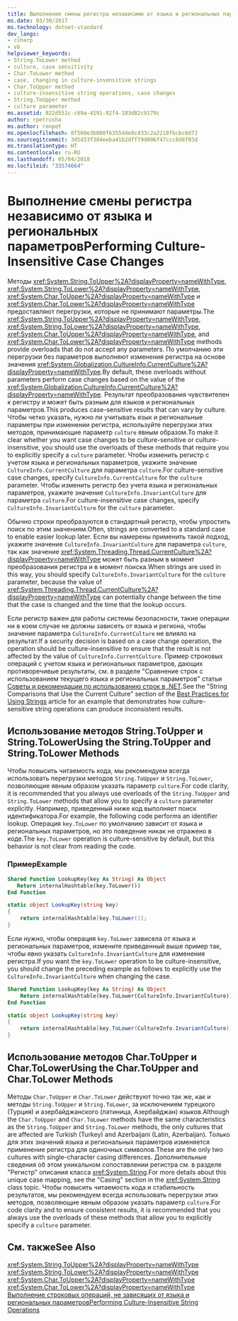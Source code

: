 ```yaml
---
title: Выполнение смены регистра независимо от языка и региональных параметров
ms.date: 03/30/2017
ms.technology: dotnet-standard
dev_langs:
- csharp
- vb
helpviewer_keywords:
- String.ToLower method
- culture, case sensitivity
- Char.ToLower method
- case, changing in culture-insensitive strings
- Char.ToUpper method
- culture-insensitive string operations, case changes
- String.ToUpper method
- culture parameter
ms.assetid: 822d551c-c69a-4191-82f4-183d82c9179c
author: rpetrusha
ms.author: ronpet
ms.openlocfilehash: 8f560e3b080f6355d4e0c433c2a2218fbcbc6d72
ms.sourcegitcommit: 3d5d33f384eeba41b2dff79d096f47ccc8d8f03d
ms.translationtype: HT
ms.contentlocale: ru-RU
ms.lasthandoff: 05/04/2018
ms.locfileid: "33574664"
---
```

# <a name="performing-culture-insensitive-case-changes"></a><span data-ttu-id="66e8e-102">Выполнение смены регистра независимо от языка и региональных параметров</span><span class="sxs-lookup"><span data-stu-id="66e8e-102">Performing Culture-Insensitive Case Changes</span></span>
<span data-ttu-id="66e8e-103">Методы <xref:System.String.ToUpper%2A?displayProperty=nameWithType>, <xref:System.String.ToLower%2A?displayProperty=nameWithType>, <xref:System.Char.ToUpper%2A?displayProperty=nameWithType> и <xref:System.Char.ToLower%2A?displayProperty=nameWithType> предоставляют перегрузки, которые не принимают параметры.</span><span class="sxs-lookup"><span data-stu-id="66e8e-103">The <xref:System.String.ToUpper%2A?displayProperty=nameWithType>, <xref:System.String.ToLower%2A?displayProperty=nameWithType>, <xref:System.Char.ToUpper%2A?displayProperty=nameWithType>, and <xref:System.Char.ToLower%2A?displayProperty=nameWithType> methods provide overloads that do not accept any parameters.</span></span> <span data-ttu-id="66e8e-104">По умолчанию эти перегрузки без параметров выполняют изменения регистра на основе значения <xref:System.Globalization.CultureInfo.CurrentCulture%2A?displayProperty=nameWithType>.</span><span class="sxs-lookup"><span data-stu-id="66e8e-104">By default, these overloads without parameters perform case changes based on the value of the <xref:System.Globalization.CultureInfo.CurrentCulture%2A?displayProperty=nameWithType>.</span></span> <span data-ttu-id="66e8e-105">Результат преобразования чувствителен к регистру и может быть разным для языков и региональных параметров.</span><span class="sxs-lookup"><span data-stu-id="66e8e-105">This produces case-sensitive results that can vary by culture.</span></span> <span data-ttu-id="66e8e-106">Чтобы четко указать, нужно ли учитывать язык и региональные параметры при изменении регистра, используйте перегрузки этих методов, принимающие параметр `culture` явным образом.</span><span class="sxs-lookup"><span data-stu-id="66e8e-106">To make it clear whether you want case changes to be culture-sensitive or culture-insensitive, you should use the overloads of these methods that require you to explicitly specify a `culture` parameter.</span></span> <span data-ttu-id="66e8e-107">Чтобы изменить регистр с учетом языка и региональных параметров, укажите значение `CultureInfo.CurrentCulture` для параметра `culture`.</span><span class="sxs-lookup"><span data-stu-id="66e8e-107">For culture-sensitive case changes, specify `CultureInfo.CurrentCulture` for the `culture` parameter.</span></span> <span data-ttu-id="66e8e-108">Чтобы изменить регистр без учета языка и региональных параметров, укажите значение `CultureInfo.InvariantCulture` для параметра `culture`.</span><span class="sxs-lookup"><span data-stu-id="66e8e-108">For culture-insensitive case changes, specify `CultureInfo.InvariantCulture` for the `culture` parameter.</span></span>  
  
 <span data-ttu-id="66e8e-109">Обычно строки преобразуются в стандартный регистр, чтобы упростить поиск по этим значениям.</span><span class="sxs-lookup"><span data-stu-id="66e8e-109">Often, strings are converted to a standard case to enable easier lookup later.</span></span> <span data-ttu-id="66e8e-110">Если вы намерены применить такой подход, укажите значение `CultureInfo.InvariantCulture` для параметра `culture`, так как значение <xref:System.Threading.Thread.CurrentCulture%2A?displayProperty=nameWithType> может быть разным в момент преобразования регистра и в момент поиска.</span><span class="sxs-lookup"><span data-stu-id="66e8e-110">When strings are used in this way, you should specify `CultureInfo.InvariantCulture` for the `culture` parameter, because the value of <xref:System.Threading.Thread.CurrentCulture%2A?displayProperty=nameWithType> can potentially change between the time that the case is changed and the time that the lookup occurs.</span></span>  
  
 <span data-ttu-id="66e8e-111">Если регистр важен для работы системы безопасности, такие операции ни в коем случае не должны зависеть от языка и региона, чтобы значение параметра `CultureInfo.CurrentCulture` не влияло на результат.</span><span class="sxs-lookup"><span data-stu-id="66e8e-111">If a security decision is based on a case change operation, the operation should be culture-insensitive to ensure that the result is not affected by the value of `CultureInfo.CurrentCulture`.</span></span> <span data-ttu-id="66e8e-112">Пример строковых операций с учетом языка и региональных параметров, дающих противоречивые результаты, см. в разделе "Сравнение строк с использованием текущего языка и региональных параметров" статьи [Советы и рекомендации по использованию строк в .NET](../../../docs/standard/base-types/best-practices-strings.md).</span><span class="sxs-lookup"><span data-stu-id="66e8e-112">See the "String Comparisons that Use the Current Culture" section of the [Best Practices for Using Strings](../../../docs/standard/base-types/best-practices-strings.md) article for an example that demonstrates how culture-sensitive string operations can produce inconsistent results.</span></span>  
  
## <a name="using-the-stringtoupper-and-stringtolower-methods"></a><span data-ttu-id="66e8e-113">Использование методов String.ToUpper и String.ToLower</span><span class="sxs-lookup"><span data-stu-id="66e8e-113">Using the String.ToUpper and String.ToLower Methods</span></span>  
 <span data-ttu-id="66e8e-114">Чтобы повысить читаемость кода, мы рекомендуем всегда использовать перегрузки методов `String.ToUpper` и `String.ToLower`, позволяющие явным образом указать параметр `culture`.</span><span class="sxs-lookup"><span data-stu-id="66e8e-114">For code clarity, it is recommended that you always use overloads of the `String.ToUpper` and `String.ToLower` methods that allow you to specify a `culture` parameter explicitly.</span></span> <span data-ttu-id="66e8e-115">Например, приведенный ниже код выполняет поиск идентификатора.</span><span class="sxs-lookup"><span data-stu-id="66e8e-115">For example, the following code performs an identifier lookup.</span></span> <span data-ttu-id="66e8e-116">Операция `key.ToLower` по умолчанию зависит от языка и региональных параметров, но это поведение никак не отражено в коде.</span><span class="sxs-lookup"><span data-stu-id="66e8e-116">The `key.ToLower` operation is culture-sensitive by default, but this behavior is not clear from reading the code.</span></span>  
  
### <a name="example"></a><span data-ttu-id="66e8e-117">Пример</span><span class="sxs-lookup"><span data-stu-id="66e8e-117">Example</span></span>  
  
```vb  
Shared Function LookupKey(key As String) As Object  
   Return internalHashtable(key.ToLower())  
End Function  
```  
  
```csharp  
static object LookupKey(string key)   
{  
    return internalHashtable[key.ToLower()];  
}  
```  
  
 <span data-ttu-id="66e8e-118">Если нужно, чтобы операция `key.ToLower` зависела от языка и региональных параметров, измените приведенный выше пример так, чтобы явно указать `CultureInfo.InvariantCulture` для изменения регистра.</span><span class="sxs-lookup"><span data-stu-id="66e8e-118">If you want the `key.ToLower` operation to be culture-insensitive, you should change the preceding example as follows to explicitly use the `CultureInfo.InvariantCulture` when changing the case.</span></span>  
  
```vb  
Shared Function LookupKey(key As String) As Object  
    Return internalHashtable(key.ToLower(CultureInfo.InvariantCulture))  
End Function  
```  
  
```csharp  
static object LookupKey(string key)   
{  
    return internalHashtable[key.ToLower(CultureInfo.InvariantCulture)];  
}  
```  
  
## <a name="using-the-chartoupper-and-chartolower-methods"></a><span data-ttu-id="66e8e-119">Использование методов Char.ToUpper и Char.ToLower</span><span class="sxs-lookup"><span data-stu-id="66e8e-119">Using the Char.ToUpper and Char.ToLower Methods</span></span>  
 <span data-ttu-id="66e8e-120">Методы `Char.ToUpper` и `Char.ToLower` действуют точно так же, как и методы `String.ToUpper` и `String.ToLower`, за исключением турецкого (Турция) и азербайджанского (латиница, Азербайджан) языков.</span><span class="sxs-lookup"><span data-stu-id="66e8e-120">Although the `Char.ToUpper` and `Char.ToLower` methods have the same characteristics as the `String.ToUpper` and `String.ToLower` methods, the only cultures that are affected are Turkish (Turkey) and Azerbaijani (Latin, Azerbaijan).</span></span> <span data-ttu-id="66e8e-121">Только для этих значений языка и региональных параметров изменяется применение регистра для одиночных символов.</span><span class="sxs-lookup"><span data-stu-id="66e8e-121">These are the only two cultures with single-character casing differences.</span></span> <span data-ttu-id="66e8e-122">Дополнительные сведения об этом уникальном сопоставлении регистра см. в разделе "Регистр" описания класса <xref:System.String>.</span><span class="sxs-lookup"><span data-stu-id="66e8e-122">For more details about this unique case mapping, see the "Casing" section in the <xref:System.String> class topic.</span></span> <span data-ttu-id="66e8e-123">Чтобы повысить читаемость кода и стабильность результатов, мы рекомендуем всегда использовать перегрузки этих методов, позволяющие явным образом указать параметр `culture`.</span><span class="sxs-lookup"><span data-stu-id="66e8e-123">For code clarity and to ensure consistent results, it is recommended that you always use the overloads of these methods that allow you to explicitly specify a `culture` parameter.</span></span>  
  
## <a name="see-also"></a><span data-ttu-id="66e8e-124">См. также</span><span class="sxs-lookup"><span data-stu-id="66e8e-124">See Also</span></span>  
 <xref:System.String.ToUpper%2A?displayProperty=nameWithType>  
 <xref:System.String.ToLower%2A?displayProperty=nameWithType>  
 <xref:System.Char.ToUpper%2A?displayProperty=nameWithType>  
 <xref:System.Char.ToLower%2A?displayProperty=nameWithType>  
 [<span data-ttu-id="66e8e-125">Выполнение строковых операций, не зависящих от языка и региональных параметров</span><span class="sxs-lookup"><span data-stu-id="66e8e-125">Performing Culture-Insensitive String Operations</span></span>](../../../docs/standard/globalization-localization/performing-culture-insensitive-string-operations.md)
